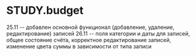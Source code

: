 # STUDY.budget

25.11 -- добавлен основной функционал (добавление, удаление, редактирование) записей
26.11 -- поля категории и даты для записей, общее состояние счёта, корректное редактирование записей, изменение цвета суммы в зависимости от типа записи
